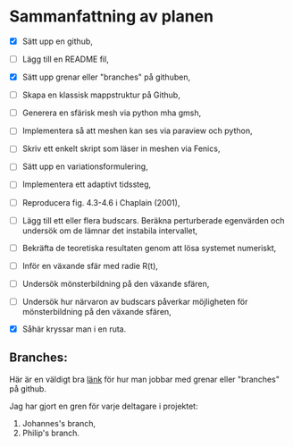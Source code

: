 # Sammanfattning av planen
- [x] Sätt upp en github,
- [ ] Lägg till en README fil,
- [x] Sätt upp grenar eller "branches" på githuben,
- [ ] Skapa en klassisk mappstruktur på Github,
- [ ] Generera en sfärisk mesh via python mha gmsh,
- [ ] Implementera så att meshen kan ses via paraview och python,
- [ ] Skriv ett enkelt skript som läser in meshen via Fenics,
- [ ] Sätt upp en variationsformulering,
- [ ] Implementera ett adaptivt tidssteg, 
- [ ] Reproducera fig. 4.3-4.6 i Chaplain (2001),
- [ ] Lägg till ett eller flera budscars. Beräkna perturberade egenvärden och undersök om de lämnar det instabila intervallet,
- [ ] Bekräfta de teoretiska resultaten genom att lösa systemet numeriskt,
- [ ] Inför en växande sfär med radie R(t),
- [ ] Undersök mönsterbildning på den växande sfären,
- [ ] Undersök hur närvaron av budscars påverkar möjligheten för mönsterbildning på den växande sfären,
- [x] Såhär kryssar man i en ruta. 



## Branches:
Här är en väldigt bra [länk](https://thenewstack.io/dont-mess-with-the-master-working-with-branches-in-git-and-github/) för hur man jobbar med grenar eller "branches" på github.

Jag har gjort en gren för varje deltagare i projektet:
1. Johannes's branch,
2. Philip's branch.
  

